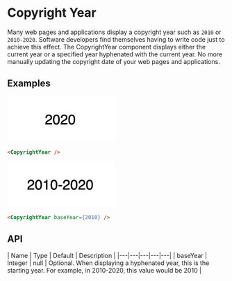 # Copyright Year

Many web pages and applications display a copyright year such as `2010` or `2010-2020`. Software developers find themselves having to write code just to achieve this effect. The CopyrightYear component displays either the current year or a specified year hyphenated with the current year. No more manually updating the copyright date of your web pages and applications.

## Examples

![Copyright Year](copyright-year.png)

``` html
<CopyrightYear />
```

![Copyright Year With Base Year](copyright-year-base-year.png)

``` html
<CopyrightYear baseYear={2010} />
```

## API

| Name  | Type  | Default | Description |
|---|---|---|---|---|
| baseYear | Integer | null | Optional. When displaying a hyphenated year, this is the starting year. For example, in 2010-2020, this value would be 2010 |
